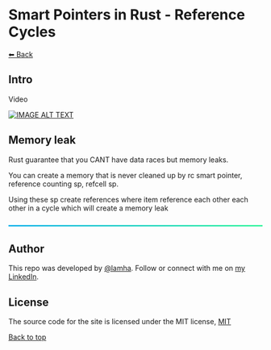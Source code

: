 # Smart Pointers in Rust - Reference Cycles

[⬅ Back](../README.md)

## Intro 
Video 

<div>
  <a href="https://www.youtube.com/watch?v=pIVZRDFAUyc"><img src="https://img.youtube.com/vi/pIVZRDFAUyc/0.jpg" alt="IMAGE ALT TEXT"></a>
</div>


## Memory leak 
Rust guarantee that you CANT have data races but memory leaks.

You can create a memory that is never cleaned up by rc smart pointer, reference counting sp, refcell sp.

Using these sp create references where item reference each other each other in a cycle which will create a memory leak 






<p><img type="separator" height=8px width="100%" src="https://github.com/HaLamUs/nft-drop/blob/main/assets/aqua.png"></p>

## Author

This repo was developed by [@lamha](https://github.com/HaLamUs). 
Follow or connect with me on [my LinkedIn](https://www.linkedin.com/in/lamhacs). 

## License
The source code for the site is licensed under the MIT license, [MIT](https://opensource.org/license/mit/)

 <a href="#top">Back to top</a>